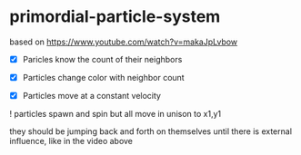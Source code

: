 # primordial-particle-system

based on https://www.youtube.com/watch?v=makaJpLvbow


- [X] Paricles know the count of their neighbors
- [X] Particles change color with neighbor count
- [X] Particles move at a constant velocity


! particles spawn and spin but all move in unison to x1,y1

they should be jumping back and forth on themselves until there is external influence, like in the video above
